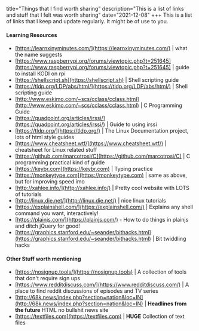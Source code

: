 title="Things that I find worth sharing"
description="This is a list of links and stuff that I felt was worth sharing"
date="2021-12-08"
+++
This is a list of links that I keep and update regularly. It might be of use to you.

#### Learning Resources
- [https://learnxinyminutes.com/](https://learnxinyminutes.com/) |	what the name suggests
- [https://www.raspberrypi.org/forums/viewtopic.php?t=251645](https://www.raspberrypi.org/forums/viewtopic.php?t=251645) | guide to install KODI on rpi
- [https://shellscript.sh](https://shellscript.sh) | Shell scripting guide
- [https://tldp.org/LDP/abs/html/](https://tldp.org/LDP/abs/html/) | Shell scripting guide
- [http://www.eskimo.com/~scs/cclass/cclass.html](http://www.eskimo.com/~scs/cclass/cclass.html) | C Programming Guide
- [https://quadpoint.org/articles/irssi/](https://quadpoint.org/articles/irssi/) | Guide to using irssi
- [https://tldp.org/](https://tldp.org/) | The Linux Documentation project, lots of html style guides
- [https://www.cheatsheet.wtf/](https://www.cheatsheet.wtf/) | cheatsheet for Linux related stuff
- [https://github.com/marcotrosi/C](https://github.com/marcotrosi/C) | C programming practical kind of guide
- [https://keybr.com](https://keybr.com) | Typing practice
- [https://monkeytype.com](https://monkeytype.com) | same as above, but for improving speed imo
- [http://xahlee.info/](http://xahlee.info/) | Pretty cool website with LOTS of tutorials
- [http://linux.die.net/](http://linux.die.net/) | nice linux tutorials
- [https://explainshell.com/](https://explainshell.com/) | Explains any shell command you want, interactively! 
- [https://plainjs.com/](https://plainjs.com/) - How to do things in plainjs and ditch jQuery for good!
- [https://graphics.stanford.edu/~seander/bithacks.html](https://graphics.stanford.edu/~seander/bithacks.html) | Bit twiddling hacks

#### Other Stuff worth mentioning

- [https://nosignup.tools/](https://nosignup.tools) | A collection of tools that don't require sign ups
- [https://www.redditdiscuss.com/](https://www.redditdiscuss.com/) | A place to find reddit discussions of episodes and TV series
- [http://68k.news/index.php?section=nation&loc=IN](http://68k.news/index.php?section=nation&loc=IN) | **Headlines from the future** HTML no bullshit news site
- [https://textfiles.com](https://textfiles.com) | **HUGE** Collection of text files
